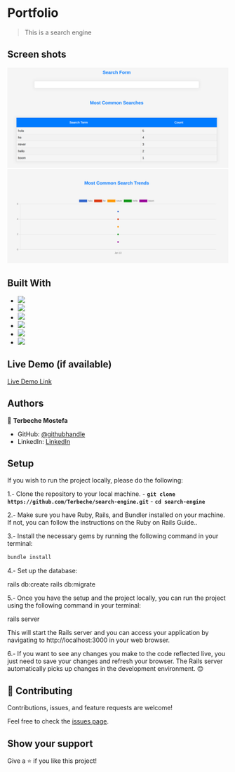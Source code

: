 # Portfolio

>This is a search engine 

## Screen shots

 ![](./public/screen01.png)
 ![](./public/screen02.png)

## Built With
- ![](https://img.shields.io/badge/Ruby-red)
- ![](https://img.shields.io/badge/Rails-red)
- ![](https://img.shields.io/badge/Github-blueviolet)
- ![](https://img.shields.io/badge/Javascript-blue)
- ![](https://img.shields.io/badge/HTML-purple)
- ![](https://img.shields.io/badge/CSS-blue)

## Live Demo (if available)

[Live Demo Link](https://search-engine-477b674c37d7.herokuapp.com/)

## Authors

👤 **Terbeche Mostefa**

- GitHub: [@githubhandle](https://github.com/Terbeche)
- LinkedIn: [LinkedIn](https://www.linkedin.com/in/mustapha-terbeche/)

## Setup

If you wish to run the project locally, please do the following:

1.- Clone the repository to your local machine. - **`git clone https://github.com/Terbeche/search-engine.git`** - **`cd search-engine`**

2.- Make sure you have Ruby, Rails, and Bundler installed on your machine. If not, you can follow the instructions on the Ruby on Rails Guide..

3.- Install the necessary gems by running the following command in your terminal:

```bash
bundle install
```

4.- Set up the database:

rails db:create
rails db:migrate

5.- Once you have the setup and the project locally, you can run the project using the following command in your terminal:

rails server

This will start the Rails server and you can access your application by navigating to http://localhost:3000 in your web browser.

6.- If you want to see any changes you make to the code reflected live, you just need to save your changes and refresh your browser. The Rails server automatically picks up changes in the development environment. 😊

## 🤝 Contributing

Contributions, issues, and feature requests are welcome!

Feel free to check the [issues page](https://github.com/Terbeche/search-engine/issues).

## Show your support

Give a ⭐️ if you like this project!

